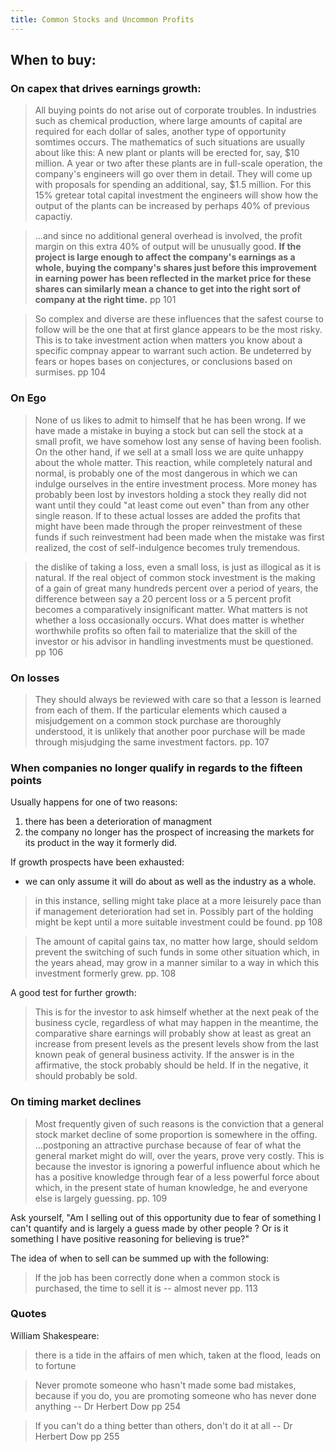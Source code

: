 ```yaml
---
title: Common Stocks and Uncommon Profits
---
```


## When to buy: 

### On capex that drives earnings growth: 

> All buying points do not arise out of corporate troubles. In industries such as chemical production, where large amounts of capital are required for each dollar of sales, another type of opportunity somtimes occurs. The mathematics of such situations are usually about like this: A new plant or plants will be erected for, say, $10 million. A year or two after these plants are in full-scale operation, the company's engineers will go over them in detail. They will come up with proposals for spending an additional, say, $1.5 million. For this 15% gretear total capital investment the engineers will show how the output of the plants can be increased by perhaps 40% of previous capactiy. 

> ...and since no additional general overhead is involved, the profit margin on this extra 40% of output will be unusually good. **If the project is large enough to affect the company's earnings as a whole, buying the company's shares just before this improvement in earning power has been reflected in the market price for these shares can similarly mean a chance to get into the right sort of company at the right time.** 
pp 101

> So complex and diverse are these influences that the safest course to follow will be the one that at first glance appears to be the most risky. This is to take investment action when matters you know about a specific compnay appear to warrant such action. Be undeterred by fears or hopes bases on conjectures, or conclusions based on surmises. 
pp 104 

###  On Ego

> None of us likes to admit to himself that he has been wrong. If we have made a mistake in buying a stock but can sell the stock at a small profit, we have somehow lost any sense of having been foolish. On the other hand, if we sell at a small loss we are quite unhappy about the whole matter. This reaction, while completely natural and normal, is probably one of the most dangerous in which we can indulge ourselves in the entire investment process. More money has probably been lost by investors holding a stock they really did not want until they could "at least come out even" than from any other single reason. If to these actual losses are added the profits that might have been made through the proper reinvestment of these funds if such reinvestment had been made when the mistake was first realized, the cost of self-indulgence becomes truly tremendous. 

> the dislike of taking a loss, even a small loss, is just as illogical as it is natural. If the real object of common stock investment is the making of a gain of great many hundreds percent over a period of years, the difference between say a 20 percent loss or a 5 percent profit becomes a comparatively insignificant matter. What matters is not whether a loss occasionally occurs. What does matter is whether worthwhile profits so often fail to materialize that the skill of the investor or his advisor in handling investments must be questioned. 
pp 106 

### On losses

> They should always be reviewed with care so that a lesson is learned from each of them. If the particular elements which caused a misjudgement on a common stock purchase are thoroughly understood, it is unlikely that another poor purchase will be made through misjudging the same investment factors. 
> pp. 107

### When companies no longer qualify in regards to the fifteen points
Usually happens for one of two reasons: 
1. there has been a deterioration of managment
2. the company no longer has the prospect of increasing the markets for its product in the way it formerly did. 

If growth prospects have been exhausted: 
- we can only assume it will do about as well as the industry as a whole. 

> in this instance, selling might take place at a more leisurely pace than if management deterioration had set in. Possibly part of the holding might be kept until a more suitable investment could be found. 
> pp 108

> The amount of capital gains tax, no matter how large, should seldom prevent the switching of such funds in some other situation which, in the years ahead, may grow in a manner similar to a way in which this investment formerly grew. 
> pp. 108

A good test for further growth: 
> This is for the investor to ask himself whether at the next peak of the business cycle, regardless of what may happen in the meantime, the comparative share earnings will probably show at least as great an increase from present levels as the present levels show from the last known peak of general business activity. If the answer is in the affirmative, the stock probably should be held. If in the negative, it should probably be sold. 

### On timing market declines

> Most frequently given of such reasons is the conviction that a general stock market decline of some proportion is somewhere in the offing. ...postponing an attractive purchase because of fear of what the general market might do will, over the years, prove very costly. This is because the investor is ignoring a powerful influence about which he has a positive knowledge through fear of a less powerful force about which, in the present state of human knowledge, he and everyone else is largely guessing. 
> pp. 109

Ask yourself, "Am I selling out of this opportunity due to fear of something I can't quantify and is largely a guess made by other people ? Or is it something I have positive reasoning for believing is true?"

The idea of when to sell can be summed up with the following: 
> If the job has been correctly done when a common stock is purchased, the time to sell it is -- almost never
> pp. 113




### Quotes

William Shakespeare: 
> there is a tide in the affairs of men which, taken at the flood, leads on to fortune

> Never promote someone who hasn't made some bad mistakes, because if you do, you are promoting someone who has never done anything -- Dr Herbert Dow
> pp 254 

> If you can't do a thing better than others, don't do it at all -- Dr Herbert Dow
> pp 255 
